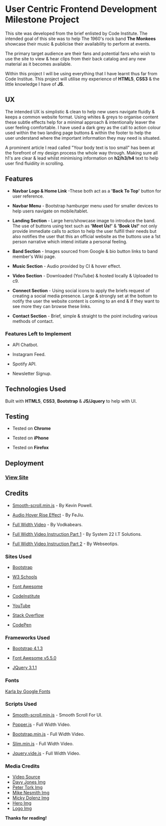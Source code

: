 # User Centric Frontend Development Milestone Project

This site was developed from the brief enlisted by Code Institute. The intended goal of this site was to help The 1960's rock band **The Monkees** showcase their music & publicise their availability to perform at events.

The primary target audience are their fans and potential fans who wish to use the site to view & hear clips from their back catalog and any new material as it becomes available.

Within this project I will be using everything that I have learnt thus far from Code Institue.
This project will utilise my experience of **HTML5**, **CSS3** & the little knowledge I have of **JS**.

## UX

The intended UX is simplistic & clean to help new users navigate fluidly & keeps a common website format. Using whites & greys to organise content these subtle effects help for a minimal approach & intentionally leaver the user feeling comfortable. I have used a dark grey as the call to action colour used within the two landing page buttons & within the footer to help the user understand where the important information they may need is situated.

A prominent article I read called "Your body text is too small" has been at the forefront of my design process the whole way through. Making sure all h1's are clear & lead whilst minimising information on **h2/h3/h4** text to help user find fluidiity in scrolling.

## Features 

* **Navbar Logo & Home Link** -These both act as a **'Back To Top'** button for user reference. 

* **Navbar Menu** - Bootstrap hamburger menu used for smaller devices to help users navigate on mobile/tablet.

* **Landing Section** - Large hero/showcase image to introduce the band. The use of buttons using text such as **'Meet Us!'** & **'Book Us!'** not only provide immediate calls to action to help the user fulfill their needs but also notifies the user that this an official website as the buttons use a 1st person narrative which intend initiate a personal feeling.

* **Band Section** - Images sourced from Google & bio button links to band member's Wiki page.

* **Music Section** - Audio provided by CI & hover effect.

* **Video Section** - Downloaded (YouTube) & hosted locally & Uploaded to c9.

* **Connect Section** - Using social icons to apply the briefs request of creating a social media presence. Large & strongly set at the bottom to notify the user the website content is coming to an end & if they want to see more they can browse these links.

* **Contact Section** - Brief, simple & straight to the point including various methods of contact.

### Features Left to Implement 

* API Chatbot.

* Instagram Feed.

* Spotify API.

* Newsletter Signup.

## Technologies Used

Built with **HTML5**, **CSS3**, **Bootstrap** & **JS/Jquery** to help with UI.

## Testing

* Tested on **Chrome**

* Tested on **iPhone**

* Tested on **Firefox**

## Deployment

### [View Site](https://elh0.github.io/User-Centric-Frontend-Development-Milestone-Project/)

## Credits 

* [Smooth-scroll.min.js](https://codepen.io/kevinpowell/pen/dWzGox) - By Kevin Powell.

* [Audio Hover Rise Effect](https://codepen.io/dcastanos/pen/FeJiu) - By FeJiu.

* [Full Width Video](https://github.com/vodkabears/Vide) - By Vodkabears.

* [Full Width Video Instruction Part 1](https://youtu.be/4tYPDXfjP1Y) - By System 22 I.T Solutions.

* [Full Width Video Instruction Part 2](https://youtu.be/Y1eCNrUDrQg) - By Webseotips.

### Sites Used

* [Bootstrap](https://getbootstrap.com/docs/4.1/getting-started/introduction/)

* [W3 Schools](https://www.w3schools.com/html/default.asp) 

* [Font Awesome](https://www.bootstrapcdn.com/fontawesome/) 

* [CodeInstitute](https://courses.codeinstitute.net)

* [YouTube](https://www.youtube.com/)

* [Stack Overflow](https://stackoverflow.com/)

* [CodePen](https://codepen.io/)

### Frameworks Used 

* [Bootstrap 4.1.3](https://getbootstrap.com/)

* [Font Awesome v5.5.0](https://fontawesome.com/how-to-use/on-the-web/setup/getting-started?using=web-fonts-with-css)

* [JQuery 3.1.1](https://jquery.com/download/)


### Fonts 

[Karla by Google Fonts](https://fonts.google.com/specimen/Karla)

### Scripts Used

* [Smooth-scroll.min.js](https://codepen.io/kevinpowell/pen/dWzGox) - Smooth Scroll For UI.

* [Popper.js](https://getbootstrap.com/) - Full Width Video. 

* [Bootstrap.min.js](https://getbootstrap.com/) - Full Width Video.

* [Slim.min.js](https://getbootstrap.com/) - Full Width Video.

* [Jquery.vide.js](https://github.com/vodkabears/Vide) - Full Width Video.

### Media Credits

* [Video Source](https://www.youtube.com/watch?v=xvqeSJlgaNk)
* [Davy Jones Img](http://www.gstatic.com/tv/thumb/persons/863/863_v9_ba.jpg)
* [Peter Tork Img](http://www.gstatic.com/tv/thumb/persons/1784/1784_v9_ba.jpg)
* [Mike Nesmith Img](http://images5.fanpop.com/image/photos/30800000/Monkees-the-monkees-30872713-804-1024.jpg)
* [Micky Dolenz Img](http://www.monkeeslivealmanac.com/uploads/7/8/9/5/7895731/5389806_orig.jpg)
* [Hero Img](https://www.monkeeslivealmanac.com/uploads/7/8/9/5/7895731/6073041_orig.jpg)
* [Logo Img](https://static1.squarespace.com/static/583863c1e6f2e1216884123c/58386b3b4402431df91128b8/5a2586f1c830250fac0cf3b7/1513805375883/14713926381211565150the-monkees-logo.jpg?format=1500w)

**Thanks for reading!**



